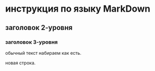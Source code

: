 # инструкция по языку MarkDown
## заголовок 2-уровня
### заголовок 3-уровня

обычный текст набираем как есть.

новая строка.
